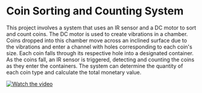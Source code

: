 # Coin Sorting and Counting System

This project involves a system that uses an IR sensor and a DC motor to sort and count coins. The DC motor is used to create vibrations in a chamber. Coins dropped into this chamber move across an inclined surface due to the vibrations and enter a channel with holes corresponding to each coin's size. Each coin falls through its respective hole into a designated container. As the coins fall, an IR sensor is triggered, detecting and counting the coins as they enter the containers. The system can determine the quantity of each coin type and calculate the total monetary value.

[![Watch the video](https://img.youtube.com/vi/zsryH5EAvOo/maxresdefault.jpg)](https://youtu.be/zsryH5EAvOo)
